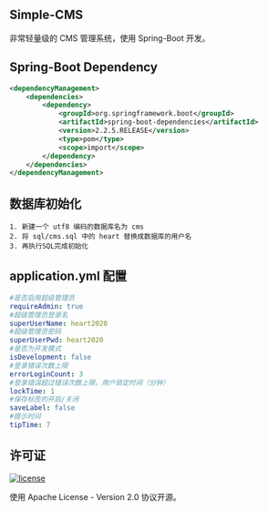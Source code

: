 ## Simple-CMS

 非常轻量级的 CMS 管理系统，使用 Spring-Boot 开发。

## Spring-Boot Dependency

```xml
<dependencyManagement>
    <dependencies>
        <dependency>
            <groupId>org.springframework.boot</groupId>
            <artifactId>spring-boot-dependencies</artifactId>
            <version>2.2.5.RELEASE</version>
            <type>pom</type>
            <scope>import</scope>
        </dependency>
    </dependencies>
</dependencyManagement>
```

## 数据库初始化
```text
1. 新建一个 utf8 编码的数据库名为 cms
2. 将 sql/cms.sql 中的 heart 替换成数据库的用户名
3. 再执行SQL完成初始化
```

## application.yml 配置
```yaml
#是否启用超级管理员
requireAdmin: true
#超级管理员登录名
superUserName: heart2020
#超级管理员密码
superUserPwd: heart2020
#是否为开发模式
isDevelopment: false
#登录错误次数上限
errorLoginCount: 3
#登录错误超过错误次数上限，用户锁定时间（分钟）
lockTime: 1
#保存标签的开启/关闭
saveLabel: false
#提示时间
tipTime: 7
```

## 许可证

[![license](https://img.shields.io/github/license/thinktkj/smrpc.svg?style=flat-square)](https://github.com/thinktkj/smrpc/blob/master/LICENSE)

使用 Apache License - Version 2.0 协议开源。